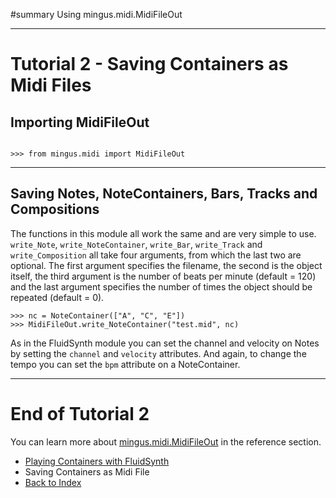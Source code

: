 ﻿#summary Using mingus.midi.MidiFileOut


---


# Tutorial 2 - Saving Containers as Midi Files #


## Importing MidiFileOut ##

```

>>> from mingus.midi import MidiFileOut

```


---


## Saving Notes, NoteContainers, Bars, Tracks and Compositions ##

The functions in this module all work the same and are very simple to use. `write_Note`, `write_NoteContainer`, `write_Bar`, `write_Track` and `write_Composition` all take four arguments, from which the last two are optional. The first argument specifies the filename, the second is the object itself, the third argument is the number of beats per minute (default = 120) and the last argument specifies the number of times the object should be repeated (default = 0).

```
>>> nc = NoteContainer(["A", "C", "E"])
>>> MidiFileOut.write_NoteContainer("test.mid", nc)
```

As in the FluidSynth module you can set the channel and velocity on Notes by setting the `channel` and `velocity` attributes. And again, to change the tempo you can set the `bpm` attribute on a NoteContainer.


---


# End of Tutorial 2 #

You can learn more about [mingus.midi.MidiFileOut](refMingusMidiMidifileout.md) in the reference section.

  * [Playing Containers with FluidSynth ](tutorialFluidsynth.md)
  * Saving Containers as Midi File
  * [Back to Index](mingusIndex.md)